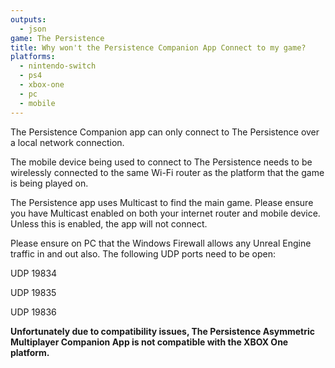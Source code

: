 ```yaml
---
outputs:
  - json
game: The Persistence
title: Why won't the Persistence Companion App Connect to my game?
platforms:
  - nintendo-switch
  - ps4
  - xbox-one
  - pc
  - mobile
---
```

The Persistence Companion app can only connect to The Persistence over a local network connection.

The mobile device being used to connect to The Persistence needs to be wirelessly connected to the same Wi-Fi router as the platform that the game is being played on. 

The Persistence app uses Multicast to find the main game. Please ensure you have Multicast enabled on both your internet router and mobile device.  Unless this is enabled, the app will not connect.

Please ensure on PC that the Windows Firewall allows any Unreal Engine traffic in and out also. The following UDP  ports need to be open:

UDP 19834

UDP 19835

UDP 19836

**Unfortunately due to compatibility issues, The Persistence Asymmetric Multiplayer Companion App is not compatible with the XBOX One platform.**